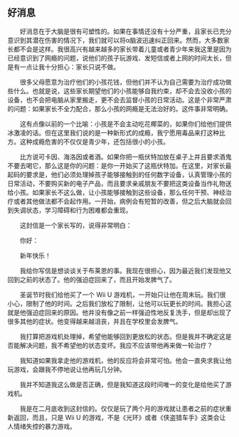 ## 好消息

&emsp;&emsp;好消息在于大脑是很有可塑性的。如果在事情还没有十分严重，且家长已充分意识到其潜在伤害的情况下，我们就可以将α脑波迅速纠正回来。然而，大多数家长都不会是这样。我很高兴有越来越多的家长带着儿童或者青少年来我这里是因为已经意识到了网瘾的问题，说他们的孩子玩游戏、发短信或者上网的时间太长，但是有一点让我十分担心：家长只说不做。

&emsp;&emsp;很多父母愿意为治疗他们的小孩花钱，但他们并不认为自己需要为治疗成功做些什么。也就是说，这些家长期望他们的小孩能够自我约束，却不会去没收小孩的设备，也不会把电脑从家里搬走，更不会去监督小孩的日常活动。这是个非常严肃的问题：如果家长不全力配合，那么小孩的网瘾是无法治好的。这件事非常明确。

&emsp;&emsp;这有点像以前的一个比喻：小孩是不会主动吃花椰菜的，如果你们给他们提供冰激凌的话。但在这里我们说的是一种新形式的成瘾，我宁愿用毒品来打这种比方。这种成瘾危害的不仅仅是青少年，还包括很小的小孩。

&emsp;&emsp;比方说可卡因、海洛因或者酒。如果你把一瓶伏特加放在桌子上并且要求酒鬼不要去喝它，那么这是你的问题：是你一开始买了这瓶伏特加。在这里，对家长最起码的要求是，他们必须处理掉孩子能够接触到的任何数字设备，认真管理小孩的日常活动，不要购买新的电子产品，而且要求亲戚朋友不要把这类设备当作礼物送给小孩。如果家长不这么做，让小孩能够接触到这些设备，那么任何干预、神经治疗或者其他做法都不会起作用。一开始，病例会有短暂的改善，但之后大脑就会回到失调状态，学习障碍和行为困难都会重现。

&emsp;&emsp;这封信是一个家长写的，说得非常明白：

&emsp;&emsp;你好：

&emsp;&emsp;新年快乐！

&emsp;&emsp;我给你写信是想谈谈关于布莱恩的事。我现在很担心，因为最近我们发现他又回到之前的状态了。他的强迫症回来了，而且开始发脾气了。

&emsp;&emsp;圣诞节时我们给他买了一个 Wii U 游戏机，一开始只让他在周末玩。我们很小心，限制了他的时间。之后我们放松了限制，让他可以玩更长的时间。我担心这就是他强迫症回来的原因。他并没有像之前一样强迫性地反复洗手，但是却出现了很多其他的症状。他变得越来越沮丧，并且在学校里会发脾气。

&emsp;&emsp;我打算把游戏机处理掉，希望他能够回到更放松的状态。但是我并不确定这是否能解决问题，我不希望他的状态变坏。我应不应该带他再来做一轮治疗？

&emsp;&emsp;我知道如果我拿走他的游戏机，他的反应将会非常可怕。他会一直央求我让他玩游戏，会跟我不停地说让他再玩几分钟。

&emsp;&emsp;我并不知道我这么做是否正确，但是我知道这段时间唯一的变化是给他买了游戏机。

&emsp;&emsp;我是在二月底收到这封信的。仅仅是玩了两个月的游戏就让患者之前的症状重新返回，而且，只是 Wii U 的游戏，不是《光环》或者《侠盗猎车手》这类会让人情绪失控的暴力游戏。